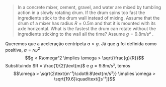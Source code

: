 > In a concrete mixer, cement, gravel, and water are mixed by tumbling action in a slowly rotating drum. If the drum spins too fast the ingredients stick to the drum wall instead of mixing.
> Assume that the drum of a mixer has radius $R = 0.5\text{m}$ and that it is mounted with its axle horizontal. What is the fastest the drum can rotate without the ingredients sticking to the wall all the time? Assume $g = 9.8\text{m/s²}$ .

Queremos que a aceleração centrípeta $a > g$. Já que $g$ foi definida como positiva, $a = r\omega^2$
$$g < R\omega^2 \implies \omega > \sqrt{\frac{g}{R}}$$
Substituindo $R = \frac{1}{2}\text{m}$ e $g = 9.8\text{m/s²}$, temos
$$\omega > \sqrt{2\text{m⁻¹}\cdot9.8\text{m/s²}} \implies \omega > \sqrt{19.6}\quad\text{[s⁻¹]}$$
